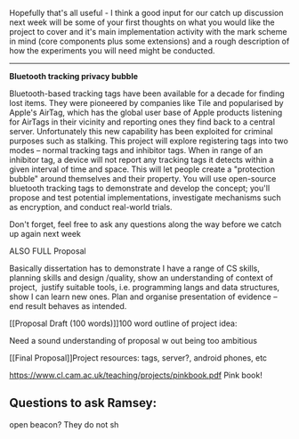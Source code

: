 Hopefully that's all useful - I think a good input for our catch up discussion next week will be some of your first thoughts on what you would like the project to cover and it's main implementation activity with the mark scheme in mind (core components plus some extensions) and a rough description of how the experiments you will need might be conducted. 

---

**Bluetooth tracking privacy bubble**

Bluetooth-based tracking tags have been available for a decade for finding lost items. They were pioneered by companies like Tile and popularised by Apple's AirTag, which has the global user base of Apple products listening for AirTags in their vicinity and reporting ones they find back to a central server. Unfortunately this new capability has been exploited for criminal purposes such as stalking. This project will explore registering tags into two modes – normal tracking tags and inhibitor tags. When in range of an inhibitor tag, a device will not report any tracking tags it detects within a given interval of time and space. This will let people create a "protection bubble" around themselves and their property. You will use open-source bluetooth tracking tags to demonstrate and develop the concept; you'll propose and test potential implementations, investigate mechanisms such as encryption, and conduct real-world trials.



Don't forget, feel free to ask any questions along the way before we catch up again next week

ALSO FULL Proposal

Basically dissertation has to demonstrate I have a range of CS skills, planning skills and design /quality, show an understanding of context of project,  justify suitable tools, i.e. programming langs and data structures, show I can learn new ones. Plan and organise presentation of evidence – end result behaves as intended.

[[Proposal Draft (100 words)]]100 word outline of project idea:

Need a sound understanding of proposal w out being too ambitious

[[Final Proposal]]Project resources: tags, server?, android phones, etc

https://www.cl.cam.ac.uk/teaching/projects/pinkbook.pdf Pink book!
## Questions to ask Ramsey:
open beacon? They do not sh
